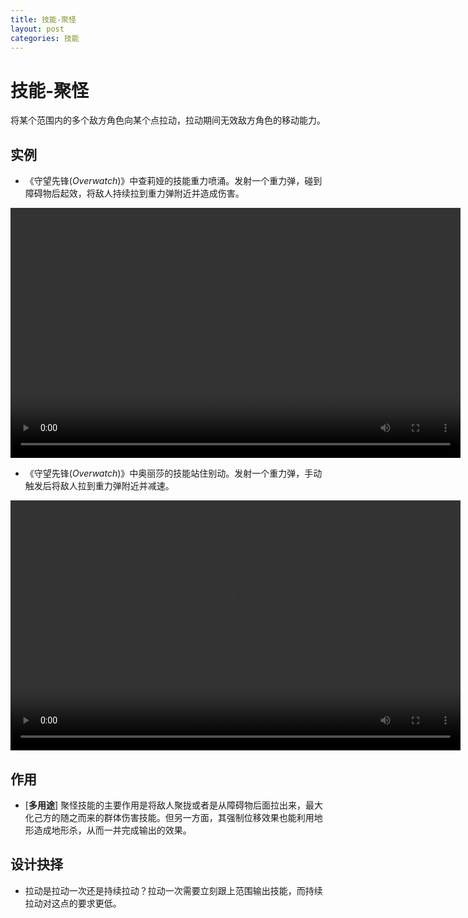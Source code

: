 ```yaml
---
title: 技能-聚怪
layout: post
categories: 技能
---
```


# 技能-聚怪
将某个范围内的多个敌方角色向某个点拉动，拉动期间无效敌方角色的移动能力。

## 实例

- 《守望先锋(*Overwatch*)》中查莉娅的技能重力喷涌。发射一个重力弹，碰到障碍物后起效，将敌人持续拉到重力弹附近并造成伤害。

<video width="720" height="400" controls>
    <source src="/videos/查莉娅-重力喷涌.mp4" type="video/mp4">
</video>

- 《守望先锋(*Overwatch*)》中奥丽莎的技能站住别动。发射一个重力弹，手动触发后将敌人拉到重力弹附近并减速。

<video width="720" height="400" controls>
    <source src="/videos/奥丽莎-站住别动.mp4" type="video/mp4">
</video>

## 作用
- [**多用途**] 聚怪技能的主要作用是将敌人聚拢或者是从障碍物后面拉出来，最大化己方的随之而来的群体伤害技能。但另一方面，其强制位移效果也能利用地形造成地形杀，从而一并完成输出的效果。

## 设计抉择
- 拉动是拉动一次还是持续拉动？拉动一次需要立刻跟上范围输出技能，而持续拉动对这点的要求更低。